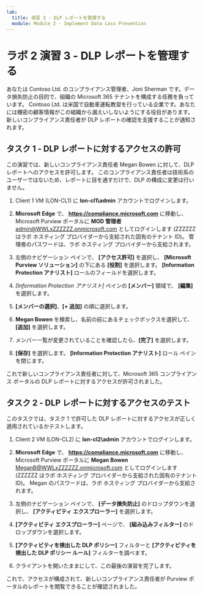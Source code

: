 ```yaml
---
lab:
  title: 演習 3 - DLP レポートを管理する
  module: Module 2 - Implement Data Loss Prevention
---
```


# ラボ 2 演習 3 - DLP レポートを管理する

あなたは Contoso Ltd. のコンプライアンス管理者、Joni Sherman です。データ損失防止の目的で、組織の Microsoft 365 テナントを構成する任務を負っています。 Contoso Ltd. は米国で自動車運転教習を行っている企業です。あなたには機密の顧客情報がこの組織から漏えいしないようにする役目があります。 新しいコンプライアンス責任者が DLP レポートの確認を支援することが通知されます。

## タスク 1 - DLP レポートに対するアクセスの許可

この演習では、新しいコンプライアンス責任者 Megan Bowen に対して、DLP レポートへのアクセスを許可します。 このコンプライアンス責任者は技術系のユーザーではないため、レポートに目を通すだけで、DLP の構成に変更は行いません。

1. Client 1 VM (LON-CL1) に **lon-cl1\admin** アカウントでログインします。

1. **Microsoft Edge** で、 **https://compliance.microsoft.com** に移動し、Microsoft Purview ポータルに **MOD 管理者** admin@WWLxZZZZZZ.onmicrosoft.com としてログインします (ZZZZZZ はラボ ホスティング プロバイダーから支給された固有のテナント ID)。  管理者のパスワードは、ラボ ホスティング プロバイダーから支給されます。

1. 左側のナビゲーション ペインで、 **[アクセス許可]** を選択し、 **[Microsoft Purview ソリューション]** の下にある **[役割]** を選択します。   **[Information Protection アナリスト]** ロールのフィールドを選択します。

1. *[Information Protection アナリスト]* ペインの **[メンバー]** 領域で、 **[編集]** を選択します。

1. **[メンバーの選択]**、**[+ 追加]** の順に選択します。

1. **Megan Bowen** を検索し、名前の前にあるチェックボックスを選択して、**[追加]** を選択します。

1. メンバー一覧が変更されていることを確認したら、**[完了]** を選択します。

1. **[保存]** を選択します。 **[Information Protection アナリスト]** ロール ペインを閉じます。

これで新しいコンプライアンス責任者に対して、Microsoft 365 コンプライアンス ポータルの DLP レポートに対するアクセスが許可されました。

## タスク 2 - DLP レポートに対するアクセスのテスト

このタスクでは、タスク 1 で許可した DLP レポートに対するアクセスが正しく適用されているかテストします。

1. Client 2 VM (LON-CL2) に **lon-cl2\admin** アカウントでログインします。

1. **Microsoft Edge** で、 **https://compliance.microsoft.com** に移動し、Microsoft Purview ポータルに **Megan Bowen** MeganB@WWLxZZZZZZ.onmicrosoft.com としてログインします (ZZZZZZ はラボ ホスティング プロバイダーから支給された固有のテナント ID)。  Megan のパスワードは、ラボ ホスティング プロバイダーから支給されます。

1. 左側のナビゲーション ペインで、 **[データ損失防止]** のドロップダウンを選択し、 **[アクティビティ エクスプローラー]** を選択します。

1. **[アクティビティ エクスプローラー]** ページで、 **[組み込みフィルター]** のドロップダウンを選択します。 

1. **[アクティビティを検出した DLP ポリシー]** フィルターと **[アクティビティを検出した DLP ポリシー ルール]** フィルターを調べます。

1. クライアントを開いたままにして、この最後の演習を完了します。

これで、アクセスが構成されて、新しいコンプライアンス責任者が Purview ポータルのレポートを閲覧できることが確認されました。
